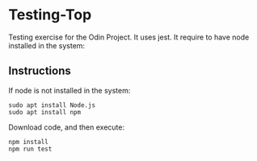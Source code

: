 # Testing-Top

Testing exercise for the Odin Project. It uses jest. It require to have node installed in the system:


## Instructions

If node is not installed in the system:

```
sudo apt install Node.js
sudo apt install npm
```

Download code, and then execute:

``` 
npm install
npm run test
```


